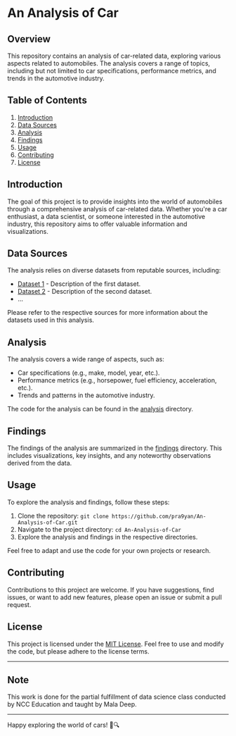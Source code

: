 # An Analysis of Car

## Overview

This repository contains an analysis of car-related data, exploring various aspects related to automobiles. The analysis covers a range of topics, including but not limited to car specifications, performance metrics, and trends in the automotive industry.

## Table of Contents

1. [Introduction](#introduction)
2. [Data Sources](#data-sources)
3. [Analysis](#analysis)
4. [Findings](#findings)
5. [Usage](#usage)
6. [Contributing](#contributing)
7. [License](#license)

## Introduction

The goal of this project is to provide insights into the world of automobiles through a comprehensive analysis of car-related data. Whether you're a car enthusiast, a data scientist, or someone interested in the automotive industry, this repository aims to offer valuable information and visualizations.

## Data Sources

The analysis relies on diverse datasets from reputable sources, including:

- [Dataset 1](#) - Description of the first dataset.
- [Dataset 2](#) - Description of the second dataset.
- ...

Please refer to the respective sources for more information about the datasets used in this analysis.

## Analysis

The analysis covers a wide range of aspects, such as:

- Car specifications (e.g., make, model, year, etc.).
- Performance metrics (e.g., horsepower, fuel efficiency, acceleration, etc.).
- Trends and patterns in the automotive industry.

The code for the analysis can be found in the [analysis](/analysis) directory.

## Findings

The findings of the analysis are summarized in the [findings](/findings) directory. This includes visualizations, key insights, and any noteworthy observations derived from the data.

## Usage

To explore the analysis and findings, follow these steps:

1. Clone the repository: `git clone https://github.com/pra9yan/An-Analysis-of-Car.git`
2. Navigate to the project directory: `cd An-Analysis-of-Car`
3. Explore the analysis and findings in the respective directories.

Feel free to adapt and use the code for your own projects or research.

## Contributing

Contributions to this project are welcome. If you have suggestions, find issues, or want to add new features, please open an issue or submit a pull request.

## License

This project is licensed under the [MIT License](LICENSE). Feel free to use and modify the code, but please adhere to the license terms.

---

## Note

This work is done for the partial fulfillment of data science class conducted by NCC Education and taught by Mala Deep.

---

Happy exploring the world of cars! 🚗🔍
